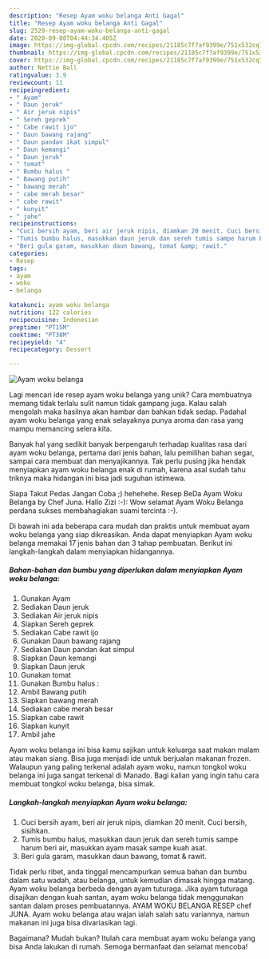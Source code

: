 ```yaml
---
description: "Resep Ayam woku belanga Anti Gagal"
title: "Resep Ayam woku belanga Anti Gagal"
slug: 2529-resep-ayam-woku-belanga-anti-gagal
date: 2020-09-08T04:44:34.405Z
image: https://img-global.cpcdn.com/recipes/21185c7f7af9399e/751x532cq70/ayam-woku-belanga-foto-resep-utama.jpg
thumbnail: https://img-global.cpcdn.com/recipes/21185c7f7af9399e/751x532cq70/ayam-woku-belanga-foto-resep-utama.jpg
cover: https://img-global.cpcdn.com/recipes/21185c7f7af9399e/751x532cq70/ayam-woku-belanga-foto-resep-utama.jpg
author: Nettie Ball
ratingvalue: 3.9
reviewcount: 11
recipeingredient:
- " Ayam"
- " Daun jeruk"
- " Air jeruk nipis"
- " Sereh geprek"
- " Cabe rawit ijo"
- " Daun bawang rajang"
- " Daun pandan ikat simpul"
- " Daun kemangi"
- " Daun jeruk"
- " tomat"
- " Bumbu halus "
- " Bawang putih"
- " bawang merah"
- " cabe merah besar"
- " cabe rawit"
- " kunyit"
- " jahe"
recipeinstructions:
- "Cuci bersih ayam, beri air jeruk nipis, diamkan 20 menit. Cuci bersih, sisihkan."
- "Tumis bumbu halus, masukkan daun jeruk dan sereh tumis sampe harum beri air, masukkan ayam masak sampe kuah asat."
- "Beri gula garam, masukkan daun bawang, tomat &amp; rawit."
categories:
- Resep
tags:
- ayam
- woku
- belanga

katakunci: ayam woku belanga 
nutrition: 122 calories
recipecuisine: Indonesian
preptime: "PT15M"
cooktime: "PT38M"
recipeyield: "4"
recipecategory: Dessert

---
```



![Ayam woku belanga](https://img-global.cpcdn.com/recipes/21185c7f7af9399e/751x532cq70/ayam-woku-belanga-foto-resep-utama.jpg)

Lagi mencari ide resep ayam woku belanga yang unik? Cara membuatnya memang tidak terlalu sulit namun tidak gampang juga. Kalau salah mengolah maka hasilnya akan hambar dan bahkan tidak sedap. Padahal ayam woku belanga yang enak selayaknya punya aroma dan rasa yang mampu memancing selera kita.

Banyak hal yang sedikit banyak berpengaruh terhadap kualitas rasa dari ayam woku belanga, pertama dari jenis bahan, lalu pemilihan bahan segar, sampai cara membuat dan menyajikannya. Tak perlu pusing jika hendak menyiapkan ayam woku belanga enak di rumah, karena asal sudah tahu triknya maka hidangan ini bisa jadi suguhan istimewa.

Siapa Takut Pedas Jangan Coba ;) hehehehe. Resep BeDa Ayam Woku Belanga by Chef Juna. Hallo Zizi :-): Wow selamat Ayam Woku Belanga perdana sukses membahagiakan suami tercinta :-).


Di bawah ini ada beberapa cara mudah dan praktis untuk membuat ayam woku belanga yang siap dikreasikan. Anda dapat menyiapkan Ayam woku belanga memakai 17 jenis bahan dan 3 tahap pembuatan. Berikut ini langkah-langkah dalam menyiapkan hidangannya.

<!--inarticleads1-->

##### Bahan-bahan dan bumbu yang diperlukan dalam menyiapkan Ayam woku belanga:

1. Gunakan  Ayam
1. Sediakan  Daun jeruk
1. Sediakan  Air jeruk nipis
1. Siapkan  Sereh geprek
1. Sediakan  Cabe rawit ijo
1. Gunakan  Daun bawang rajang
1. Sediakan  Daun pandan ikat simpul
1. Siapkan  Daun kemangi
1. Siapkan  Daun jeruk
1. Gunakan  tomat
1. Gunakan  Bumbu halus :
1. Ambil  Bawang putih
1. Siapkan  bawang merah
1. Sediakan  cabe merah besar
1. Siapkan  cabe rawit
1. Siapkan  kunyit
1. Ambil  jahe


Ayam woku belanga ini bisa kamu sajikan untuk keluarga saat makan malam atau makan siang. Bisa juga menjadi ide untuk berjualan makanan frozen. Walaupun yang paling terkenal adalah ayam woku, namun tongkol woku belanga ini juga sangat terkenal di Manado. Bagi kalian yang ingin tahu cara membuat tongkol woku belanga, bisa simak. 

<!--inarticleads2-->

##### Langkah-langkah menyiapkan Ayam woku belanga:

1. Cuci bersih ayam, beri air jeruk nipis, diamkan 20 menit. Cuci bersih, sisihkan.
1. Tumis bumbu halus, masukkan daun jeruk dan sereh tumis sampe harum beri air, masukkan ayam masak sampe kuah asat.
1. Beri gula garam, masukkan daun bawang, tomat &amp; rawit.


Tidak perlu ribet, anda tinggal mencampurkan semua bahan dan bumbu dalam satu wadah, atau belanga, untuk kemudian dimasak hingga matang. Ayam woku belanga berbeda dengan ayam tuturaga. Jika ayam tuturaga disajikan dengan kuah santan, ayam woku belanga tidak menggunakan santan dalam proses pembuatannya. AYAM WOKU BELANGA RESEP chef JUNA. Ayam woku belanga atau wajan ialah salah satu variannya, namun makanan ini juga bisa divariasikan lagi. 

Bagaimana? Mudah bukan? Itulah cara membuat ayam woku belanga yang bisa Anda lakukan di rumah. Semoga bermanfaat dan selamat mencoba!
